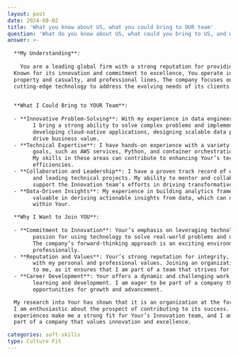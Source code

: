 ```yaml
---
layout: post
date: 2024-08-02
title: 'What you know about US, what you could bring to OUR team'
question: 'What do you know about US, what could you bring to US, and why do you want to join US based on what you have researched?'
answer: >-
  
  **My Understanding**:
  
    You are a leading global firm with a strong reputation for providing a broad range of insurance products and services. 
  Known for its innovation and commitment to excellence, You operate in various sectors including specialty insurance, 
  property and casualty, and professional lines. The company focuses on delivering tailored solutions and leveraging 
  cutting-edge technology to address the evolving needs of its clients.
  

  **What I Could Bring to YOUR Team**:
  
  - **Innovative Problem-Solving**: With my experience in data engineering and software development, 
        I bring a strong ability to solve complex problems and implement innovative solutions. My background includes 
        developing cloud-native applications, designing scalable data pipelines, and leveraging modern technologies to 
        drive business value.
  - **Technical Expertise**: I have hands-on experience with a variety of technologies relevant to your innovation 
        goals, such as AWS services, Python, and container orchestration tools like Docker and Kubernetes. 
        My skills in these areas can contribute to enhancing Your’s technology stack and improving operational 
        efficiencies.
  - **Collaboration and Leadership**: I have a proven track record of working effectively in team environments 
        and leading technical projects. My ability to mentor and collaborate with cross-functional teams will 
        support the Innovation team’s efforts in driving transformative projects and fostering a culture of innovation.
  - **Data-Driven Insights**: My experience in building analytics frameworks and processing large datasets can be 
        valuable in deriving actionable insights from data, which can drive decision-making and strategic planning 
        within Your.

  **Why I Want to Join YOU**:
  
  - **Commitment to Innovation**: Your’s emphasis on leveraging technology and innovative solutions aligns with my 
        passion for using technology to solve real-world problems and drive industry advancements.
        The company’s forward-thinking approach is an exciting environment where I can contribute and grow 
        professionally.
  - **Reputation and Values**: Your’s strong reputation for integrity, customer focus, and excellence resonates 
        with my personal and professional values. Joining an organization that prioritizes these values is important 
        to me, as it ensures that I am part of a team that strives for the highest standards in everything it does.
  - **Career Development**: Your offers a dynamic and challenging work environment that fosters continuous 
        learning and development. I am eager to be part of a company that invests in its employees and provides 
        opportunities for growth and advancement.

  My research into Your has shown that it is an organization at the forefront of industry innovation, and 
  I am enthusiastic about the prospect of contributing to its success. I am confident that my skills and 
  experiences make me a strong fit for Your’s Innovation team, and I am excited about the opportunity to be 
  part of a company that values innovation and excellence.

categories: soft-skills
type: Culture Fit
---
```

